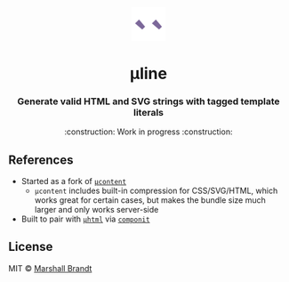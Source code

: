 <div align="center">
  <img src="https://github.com/marshallcb/uline/raw/main/meta/uline.png" alt="uline" width="60" />
</div>

<h1 align="center">µline</h1>

<h3 align="center">Generate valid HTML and SVG strings with tagged template literals</h3>

<p align="center">:construction: Work in progress :construction:</p>

## References

- Started as a fork of [`µcontent`](https://github.com/WebReflection/ucontent)
  - `µcontent` includes built-in compression for CSS/SVG/HTML, which works great for certain cases, but makes the bundle size much larger and only works server-side
- Built to pair with [`µhtml`](https://github.com/WebReflection/uhtml) via [`componit`](https://github.com/MarshallCB/componit)

## License

MIT © [Marshall Brandt](https://m4r.sh)
